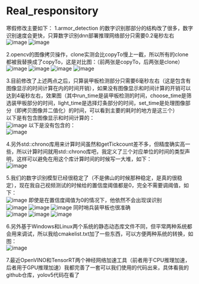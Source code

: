 # Real_responsitory
寒假修改主要如下：
1.armor_detection 的数字识别那部分的结构改了很多，数字识别速度会更快，只算数字识别dnn部署推理网络部分只需要0.2毫秒左右<br>
![image](https://user-images.githubusercontent.com/84974759/219947253-0c37e9e1-d8e7-4cca-ab0f-c888c783c64b.png)
![image](https://user-images.githubusercontent.com/84974759/219947269-b91f131d-13e6-4f4d-9c41-995f7ee4398f.png)


2.opencv的图像拷贝操作，clone实测会比copyTo慢上一截，所以所有的clone都被我替换成了copyTo，这是对比图：（前两张是copyTo，后两张是clone）<br>
![image](https://user-images.githubusercontent.com/84974759/219947346-ea34263b-cc2f-440e-91c0-4cd45e1eba2e.png)
![image](https://user-images.githubusercontent.com/84974759/219947354-5a995b87-0373-47c2-9d2e-b16bddb05d85.png)
![image](https://user-images.githubusercontent.com/84974759/219947403-b1483dfd-a9a6-40f8-9382-462b6e76331d.png)
![image](https://user-images.githubusercontent.com/84974759/219947406-1a32f4d0-caaf-43e3-bf69-61bf43327c20.png)


3.目前修改了上述两点之后，只算装甲板检测部分只需要6毫秒左右（这是包含有图像显示的时间计算在内的时间开销），如果没有图像显示和时间计算的开销可以达到4毫秒左右，效果图（其中run_time是装甲板检测的时间，choose_time是筛选装甲板部分的时间，light_time是选择灯条部分的时间，set_time是处理图像部分（即拷贝图像并二值化）的时间，可以看到主要的耗时的地方是这三个）<br>
以下是有包含图像显示和时间计算的：<br>
![image](https://user-images.githubusercontent.com/84974759/219947714-000dabcd-4563-4cdc-a92e-7773973943b2.png)
以下是没有包含的：<br>
![image](https://user-images.githubusercontent.com/84974759/219947965-10779ace-2854-4be9-ace5-6624c8081021.png)


4.另外std::chrono库用来计算时间虽然和getTickcount差不多，但精度确实高一些，所以计算时间就用std::chrono库吧，我定义了三个对应单位的时间的类型声明，这样可以避免在用这个库计算时间的时候写一大堆，如下：<br>
![image](https://user-images.githubusercontent.com/84974759/219948116-bb4c6933-d974-4cab-a073-81a13b1486d5.png)


5.我们的数字识别模型已经很稳定了（不是佛山的时候那种稳定，是真的很稳定），现在我自己视频测试的时候给的置信度阈值都是0，完全不需要调阈值，如下：<br>
![image](https://user-images.githubusercontent.com/84974759/219948264-5297a0ab-b756-41d8-93b0-2c56bbf02239.png)
即使是在置信度阈值为0的情况下，他依然不会出现误识别<br>
![image](https://user-images.githubusercontent.com/84974759/219948478-d2eab7fe-1cf9-47d6-a69d-615fc8fec313.png)
![image](https://user-images.githubusercontent.com/84974759/219948491-f553c0b7-669d-4cec-9af9-2ab9875eda60.png)
![image](https://user-images.githubusercontent.com/84974759/219948558-0ee46e3f-efc4-457d-a940-1385564caaf0.png)
同时哨兵装甲板也很准确<br>
![image](https://user-images.githubusercontent.com/84974759/219948626-a68ece31-d066-4eaf-a800-f23f069f846e.png)
![image](https://user-images.githubusercontent.com/84974759/219948652-122f47df-2e7a-4009-9b16-11fb8d4f6188.png)
![image](https://user-images.githubusercontent.com/84974759/219948688-1bb7b808-e1e7-47b4-b0e1-d17411bee9de.png)


6.另外基于Windows和Linux两个系统的静态动态库文件不同，但平常两种系统都会用来调试，所以我给cmakelist.txt加了一些东西，可以方便两种系统的转换，如图：<br>
![image](https://user-images.githubusercontent.com/84974759/219948839-27324bd9-385d-4283-8e79-791178ed8c51.png)


7.最近OpenVINO和TensorRT两个神经网络加速工具（前者用于CPU推理加速，后者用于GPU推理加速）我都完善了一套可以我们使用的代码出来，具体看我的github仓库，yolov5代码在看了<br>
